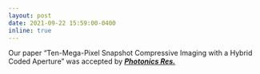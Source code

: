 ```yaml
---
layout: post
date: 2021-09-22 15:59:00-0400
inline: true
---
```


Our paper “Ten-Mega-Pixel Snapshot Compressive Imaging with a Hybrid Coded Aperture” was accepted by [***Photonics Res.***](https://doi.org/10.1364/PRJ.435256)
